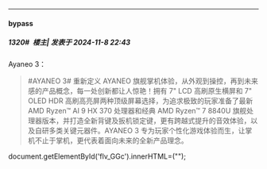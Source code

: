﻿
*****

####  bypass  
##### 1320#         楼主| 发表于 2024-11-8 22:43

Ayaneo 3：
 <blockquote>#AYANEO 3# 重新定义 AYANEO 旗舰掌机体验，从外观到操控，再到未来感的产品概念，每一处创新都让人惊艳！拥有 7" LCD 高刷原生横屏和 7" OLED HDR 高刷高亮屏两种顶级屏幕选择，为追求极致的玩家准备了最新 AMD Ryzen™ AI 9 HX 370 处理器和经典 AMD Ryzen™ 7 8840U 旗舰处理器版本，并打造全新背键及扳机锁定键，更有跨越式提升的音效体验，以及自研多类关键元器件。AYANEO 3 专为玩家个性化游戏体验而生，让掌机不止于掌机，更代表着面向未来的全新产品理念。</blockquote>

document.getElementById('flv_GGc').innerHTML=("");

